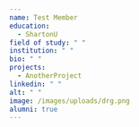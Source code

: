 ```yaml
---
name: Test Member
education:
  - ShartonU
field of study: " "
institution: " "
bio: " "
projects:
  - AnotherProject
linkedin: " "
alt: " "
image: /images/uploads/drg.png
alumni: true
---
```

